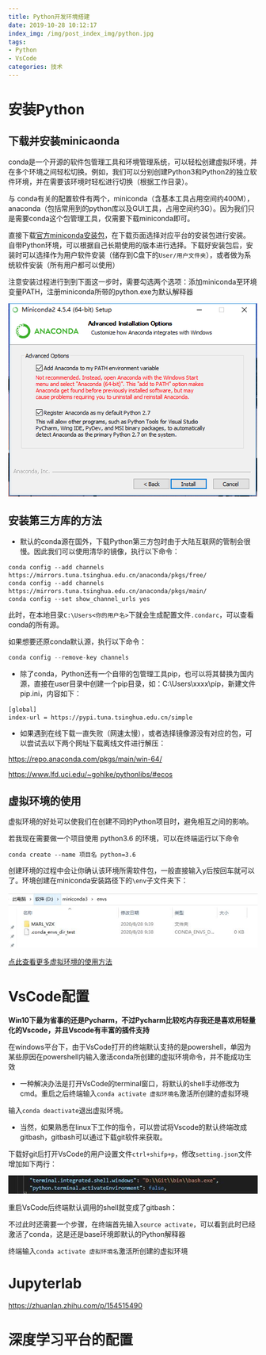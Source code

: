 ```yaml
---
title: Python开发环境搭建
date: 2019-10-28 10:12:17
index_img: /img/post_index_img/python.jpg
tags: 
- Python
- VsCode
categories: 技术
---
```


# 安装Python

## 下载并安装minicaonda

conda是一个开源的软件包管理工具和环境管理系统，可以轻松创建虚拟环境，并在多个环境之间轻松切换。例如，我们可以分别创建Python3和Python2的独立软件环境，并在需要该环境时轻松进行切换（根据工作目录）。

与 conda有关的配置软件有两个，miniconda（含基本工具占用空间约400M），anaconda（包括常用到的python库以及GUI工具，占用空间约3G）。因为我们只是需要conda这个包管理工具，仅需要下载miniconda即可。

直接下载[官方miniconda安装包](https://conda.io/miniconda.html)，在下载页面选择对应平台的安装包进行安装。 自带Python环境，可以根据自己长期使用的版本进行选择。下载好安装包后，安装时可以选择作为用户软件安装（储存到C盘下的`User/用户文件夹`），或者做为系统软件安装（所有用户都可以使用）

注意安装过程进行到到下面这一步时，需要勾选两个选项：添加miniconda至环境变量PATH，注册miniconda所带的python.exe为默认解释器

![](https://raw.githubusercontent.com/xiangli-bjtu/Blog-images-hosting/main/img/miniconda.png)

## 安装第三方库的方法

* 默认的conda源在国外，下载Python第三方包时由于大陆互联网的管制会很慢。因此我们可以使用清华的镜像，执行以下命令：

```text
conda config --add channels https://mirrors.tuna.tsinghua.edu.cn/anaconda/pkgs/free/
conda config --add channels https://mirrors.tuna.tsinghua.edu.cn/anaconda/pkgs/main/
conda config --set show_channel_urls yes
```

此时，在本地目录` C:\Users<你的用户名> `下就会生成配置文件`.condarc`，可以查看conda的所有源。

如果想要还原conda默认源，执行以下命令：

```python
conda config --remove-key channels
```

* 除了conda，Python还有一个自带的包管理工具pip，也可以将其替换为国内源，直接在user目录中创建一个pip目录，如：C:\Users\xxxx\pip，新建文件pip.ini，内容如下：

```text
[global]
index-url = https://pypi.tuna.tsinghua.edu.cn/simple
```

* 如果遇到在线下载一直失败（网速太慢），或者选择镜像源没有对应的包，可以尝试去以下两个网址下载离线文件进行解压：

https://repo.anaconda.com/pkgs/main/win-64/

https://www.lfd.uci.edu/~gohlke/pythonlibs/#ecos

## 虚拟环境的使用

虚拟环境的好处可以使我们在创建不同的Python项目时，避免相互之间的影响。

若我现在需要做一个项目使用 python3.6 的环境，可以在终端运行以下命令

```text
conda create --name 项目名 python=3.6
```

创建环境的过程中会让你确认该环境所需软件包，一般直接输入y后按回车就可以了。环境创建在miniconda安装路径下的`\env`子文件夹下：

![](https://raw.githubusercontent.com/xiangli-bjtu/Blog-images-hosting/main/img/env_location.JPG)

[点此查看更多虚拟环境的使用方法](https://blog.csdn.net/lyy14011305/article/details/59500819)



# VsCode配置

**Win10下最为省事的还是Pycharm，不过Pycharm比较吃内存我还是喜欢用轻量化的Vscode，并且Vscode有丰富的插件支持**

在windows平台下，由于VsCode打开的终端默认支持的是powershell，单因为某些原因在powershell内输入激活conda所创建的虚拟环境命令，并不能成功生效

* 一种解决办法是打开VsCode的terminal窗口，将默认的shell手动修改为cmd。重启之后终端输入`conda activate 虚拟环境名`激活所创建的虚拟环境

输入`conda deactivate`退出虚拟环境。

* 当然，如果熟悉在linux下工作的指令，可以尝试将Vscode的默认终端改成gitbash，gitbash可以通过下载git软件来获取。

下载好git后打开VsCode的用户设置文件`ctrl+shifp+p`，修改`setting.json`文件增加如下两行：

![](https://raw.githubusercontent.com/xiangli-bjtu/Blog-images-hosting/main/img/modify_setting.JPG)

重启VsCode后终端默认调用的shell就变成了gitbash：

不过此时还需要一个步骤，在终端首先输入`source activate`，可以看到此时已经激活了conda，这是还是base环境即默认的Python解释器

终端输入`conda activate 虚拟环境名`激活所创建的虚拟环境



# Jupyterlab

https://zhuanlan.zhihu.com/p/154515490



# 深度学习平台的配置

